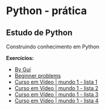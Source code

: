 # Python - prática
## Estudo de Python

Construindo conhecimento em Python


**Exercícios:**
* [By Gui](exercicios/)
* [Beginner problems](uri/beginner-problems.md)
* [Curso em Vídeo | mundo 1 - lista 1](guanabara/mundo1/fase007.md)
* [Curso em Vídeo | mundo 1 - lista 2](guanabara/mundo1/fase008.md)
* [Curso em Vídeo | mundo 1 - lista 3](guanabara/mundo1/fase009.md)
* [Curso em Vídeo | mundo 1 - lista 4](guanabara/mundo1/fase010.md)

